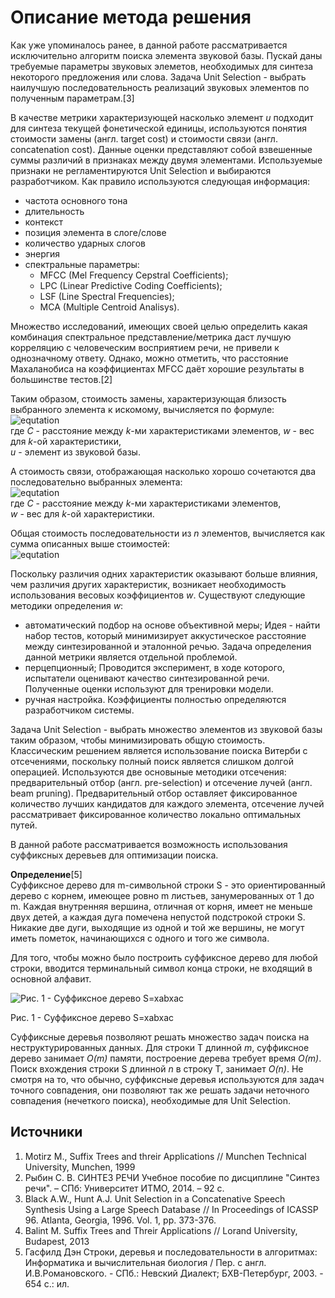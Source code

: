 # Описание метода решения
Как уже упоминалось ранее, в данной работе рассматривается исключительно алгоритм поиска элемента звуковой базы. Пускай даны требуемые параметры звуковых элеметов, необходимых для синтеза некоторого предложения или слова. Задача Unit Selection - выбрать наилучшую последовательность реализаций звуковых элементов по полученным параметрам.[3]

В качестве метрики характеризующей насколько элемент *u* подходит для синтеза текущей фонетической единицы, используются понятия стоимости замены (англ. target cost) и стоимости связи (англ. concatenation cost). Данные оценки представляют собой взвешенные суммы различий в признаках между двумя элементами. Используемые признаки не регламентируются Unit Selection и выбираются разработчиком. Как правило используются следующая информация:
* частота основного тона
* длительность
* контекст
* позиция элемента в слоге/слове
* количество ударных слогов
* энергия
* спектральные параметры:
    * MFCC (Mel Frequency Cepstral Coefficients);
    * LPC (Linear Predictive Coding Coefficients);
    * LSF (Line Spectral Frequencies);
    * MCA (Multiple Centroid Analisys).

Множество исследований, имеющих своей целью определить какая комбинация спектральное представление/метрика даст лучшую корреляцию с человеческим восприятием речи, не привели к однозначному ответу. Однако, можно отметить, что расстояние Махаланобиса на коэффициентах MFCC даёт хорошие результаты в большинстве тестов.[2]

Таким образом, стоимость замены, характеризующая близость выбранного элемента к искомому, вычисляется по формуле:  
![equtation](http://www.sciweavers.org/upload/Tex2Img_1513313102/render.png)  
где *C* - расстояние между *k*-ми характеристиками элементов,
*w* - вес для *k*-ой характеристики,  
*u* - элемент из звуковой базы.  

А стоимость связи, отображающая насколько хорошо сочетаются два последовательно выбранных элемента:  
![equtation](http://www.sciweavers.org/upload/Tex2Img_1513313186/render.png)  
где *C* - расстояние между *k*-ми характеристиками элементов,  
*w* - вес для *k*-ой характеристики.  

Общая стоимость последовательности из *n* элементов, вычисляется как сумма описанных выше стоимостей:  
![equtation](http://www.sciweavers.org/upload/Tex2Img_1513313517/render.png)  

Поскольку различия одних характеристик оказывают больше влияния, чем различия других характеристик, возникает необходимость использования весовых коэффициентов *w*. Существуют следующие методики определения *w*:
* автоматический подбор на основе объективной меры;
    Идея - найти набор тестов, который минимизирует аккустическое расстояние между синтезированной и эталонной речью. Задача определения данной метрики является отдельной проблемой.
* перцепционный;
    Проводится эксперимент, в ходе которого, испытатели оценивают качество синтезированной речи. Полученные оценки используют для тренировки модели.
* ручная настройка.
    Коэффициенты полностью определяются разработчиком системы.

Задача Unit Selection - выбрать множество элементов из звуковой базы таким образом, чтобы минимизировать общую стоимость. Классическим решением является использование поиска Витерби с отсечениями, поскольку полный поиск является слишком долгой операцией. Используются две основыные методики отсечения: предварительный отбор (англ. pre-selection) и отсечение лучей (англ. beam pruning). Предварительный отбор оставляет фиксированное количество лучших кандидатов для каждого элемента, отсечение лучей рассматривает фиксированное количество локально оптимальных путей.

В данной работе рассматривается возможность использования суффиксных деревьев для оптимизации поиска.

**Определение**[5]  
Суффиксное дерево для m-символьной строки S - это ориентированный дерево с корнем, имеющее ровно m листьев, занумерованных от 1 до m. Каждая внутренняя вершина, отличная от корня, имеет не меньше двух детей, а каждая дуга помечена непустой подстрокой строки S. Никакие две дуги, выходящие из одной и той же вершины, не могут иметь пометок, начинающихся с одного и того же символа.

Для того, чтобы можно было построить суффиксное дерево для любой строки, вводится терминальный символ конца строки, не входящий в основной алфавит.

![Рис. 1 - Суффиксное дерево S=xabxac](https://pp.userapi.com/c830109/v830109518/13118/imS3qqyjCNY.jpg)

Рис. 1 - Суффиксное дерево S=xabxac

Суффиксные деревья позволяют решать множество задач поиска на неструктурированных данных. Для строки T длинной *m*, суффиксное дерево занимает *O(m)* памяти, построение дерева требует время *O(m)*. Поиск вхождения строки S длинной *n* в строку T, занимает *O(n)*.
Не смотря на то, что обычно, суффиксные деревья используются для задач точного совпадения, они позволяют так же решать задачи неточного совпадения (нечеткого поиска), необходимые для Unit Selection.


## Источники
1. Motirz M., Suffix Trees and threir Applications // Munchen Technical University, Munchen, 1999
1. Рыбин С. В. СИНТЕЗ РЕЧИ Учебное пособие по дисциплине "Синтез речи". – СПб: Университет ИТМО, 2014. – 92 с.
1. Black A.W., Hunt A.J. Unit Selection in a Concatenative Speech Synthesis Using a Large Speech Database // In Proceedings of ICASSP 96. Atlanta, Georgia, 1996. Vol. 1, pp. 373-376.
1. Balint M. Suffix Trees and Threir Applications // Lorand University, Budapest, 2013
1. Гасфилд Дэн Строки, деревья и последовательности в алгоритмах: Информатика и вычислительная биология / Пер. с англ. И.В.Романовского. - СПб.: Невский Диалект; БХВ-Петербург, 2003. - 654 с.: ил.